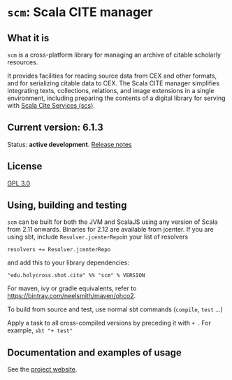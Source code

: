 # `scm`:  Scala CITE manager


## What it is

`scm` is a cross-platform library for managing an archive of citable scholarly resources.

It provides facilities for reading source data from CEX and other formats, and for serializing citable data to CEX.  The Scala CITE manager simplifies integrating texts, collections, relations, and image extensions in a single environment, including preparing the contents of a digital library for serving with [Scala Cite Services (scs)](https://github.com/cite-architecture/scs).

## Current version: 6.1.3


Status:  **active development**. [Release notes](releases.md)

## License

[GPL 3.0](https://opensource.org/licenses/gpl-3.0.html)

## Using, building and testing

`scm` can be built for both the JVM and ScalaJS using any version of Scala from 2.11 onwards.  Binaries for 2.12  are available from jcenter.  If you are using sbt, include `Resolver.jcenterRepo`in your list of resolvers

    resolvers += Resolver.jcenterRepo

and  add this to your library dependencies:

    "edu.holycross.shot.cite" %% "scm" % VERSION

For maven, ivy or gradle equivalents, refer to <https://bintray.com/neelsmith/maven/ohco2>.



To build from source and test, use normal sbt commands (`compile`, `test` ...)

Apply a task to all cross-compiled versions by preceding it with `+ `.  For example, `sbt "+ test"`

## Documentation and examples of usage


See the [project website](https://cite-architecture.github.io/scm/).
